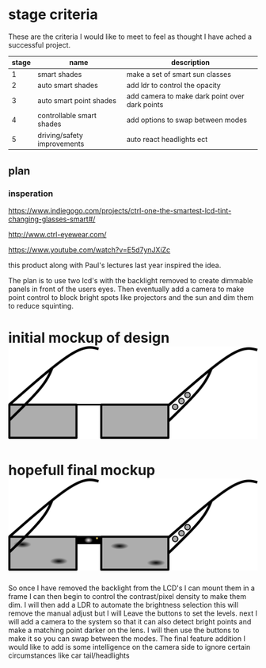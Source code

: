 # stage criteria

These are the criteria I would like to meet to feel as thought I have ached a successful project.

stage | name                        | description
----- | --------------------------- | ----------------------------------------------
1     | smart shades                | make a set of smart sun classes
2     | auto smart shades           | add ldr to control the opacity
3     | auto smart point shades     | add camera to make dark point over dark points
4     | controllable smart shades   | add options to swap between modes
5     | driving/safety improvements | auto react headlights ect

## plan

### insperation

<https://www.indiegogo.com/projects/ctrl-one-the-smartest-lcd-tint-changing-glasses-smart#/>

<http://www.ctrl-eyewear.com/>

<https://www.youtube.com/watch?v=E5d7ynJXiZc>

this product along with Paul's lectures last year inspired the idea.

The plan is to use two lcd's with the backlight removed to create dimmable panels in front of the users eyes. Then eventually add a camera to make point control to block bright spots like projectors and the sun and dim them to reduce squinting.

# initial mockup of design ![inital mockup image](initial_design.svg)

# hopefull final mockup ![final mockup design image](final_design_plan.svg)

So once I have removed the backlight from the LCD's I can mount them in a frame I can then begin to control the contrast/pixel density to make them dim. I will then add a LDR to automate the brightness selection this will remove the manual adjust but I will Leave the buttons to set the levels. next I will add a camera to the system so that it can also detect bright points and make a matching point darker on the lens. I will then use the buttons to make it so you can swap between the modes. The final feature addition I would like to add is some intelligence on the camera side to ignore certain circumstances like car tail/headlights
